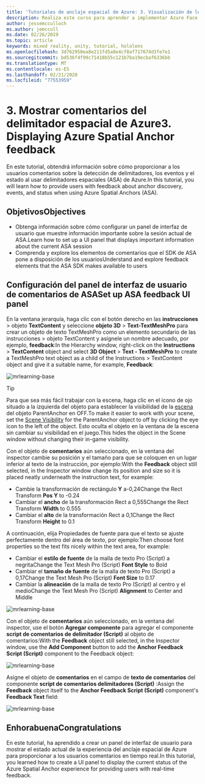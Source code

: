 ```yaml
---
title: 'Tutoriales de anclaje espacial de Azure: 3. Visualización de los comentarios del delimitador espacial de Azure'
description: Realiza este curso para aprender a implementar Azure Face Recognition dentro de una aplicación de realidad mixta.
author: jessemcculloch
ms.author: jemccull
ms.date: 02/26/2019
ms.topic: article
keywords: mixed reality, unity, tutorial, hololens
ms.openlocfilehash: 3d762950ea8e211fd5a8e4cf8af717674d3fe7e1
ms.sourcegitcommit: bd536f4f99c71418b55c121b7ba19ecbaf6336bb
ms.translationtype: MT
ms.contentlocale: es-ES
ms.lasthandoff: 02/21/2020
ms.locfileid: "77553959"
---
```

# <a name="3-displaying-azure-spatial-anchor-feedback"></a><span data-ttu-id="c7b28-105">3. Mostrar comentarios del delimitador espacial de Azure</span><span class="sxs-lookup"><span data-stu-id="c7b28-105">3. Displaying Azure Spatial Anchor feedback</span></span>

<span data-ttu-id="c7b28-106">En este tutorial, obtendrá información sobre cómo proporcionar a los usuarios comentarios sobre la detección de delimitadores, los eventos y el estado al usar delimitadores espaciales (ASA) de Azure.</span><span class="sxs-lookup"><span data-stu-id="c7b28-106">In this tutorial, you will learn how to provide users with feedback about anchor discovery, events, and status when using Azure Spatial Anchors (ASA).</span></span>

## <a name="objectives"></a><span data-ttu-id="c7b28-107">Objetivos</span><span class="sxs-lookup"><span data-stu-id="c7b28-107">Objectives</span></span>

* <span data-ttu-id="c7b28-108">Obtenga información sobre cómo configurar un panel de interfaz de usuario que muestre información importante sobre la sesión actual de ASA.</span><span class="sxs-lookup"><span data-stu-id="c7b28-108">Learn how to set up a UI panel that displays important information about the current ASA session</span></span>
* <span data-ttu-id="c7b28-109">Comprenda y explore los elementos de comentarios que el SDK de ASA pone a disposición de los usuarios</span><span class="sxs-lookup"><span data-stu-id="c7b28-109">Understand and explore feedback elements that the ASA SDK makes available to users</span></span>

## <a name="set-up-asa-feedback-ui-panel"></a><span data-ttu-id="c7b28-110">Configuración del panel de interfaz de usuario de comentarios de ASA</span><span class="sxs-lookup"><span data-stu-id="c7b28-110">Set up ASA feedback UI panel</span></span>

<span data-ttu-id="c7b28-111">En la ventana jerarquía, haga clic con el botón derecho en las **instrucciones** > objeto **TextContent** y seleccione **objeto 3D** > **Text-TextMeshPro** para crear un objeto de texto TextMeshPro como un elemento secundario de las instrucciones > objeto TextContent y asígnele un nombre adecuado, por ejemplo, **feedback**:</span><span class="sxs-lookup"><span data-stu-id="c7b28-111">In the Hierarchy window, right-click on the **Instructions** > **TextContent** object and select **3D Object** > **Text - TextMeshPro** to create a TextMeshPro text object as a child of the Instructions > TextContent object and give it a suitable name, for example, **Feedback**:</span></span>

![mrlearning-base](images/mrlearning-asa/tutorial3-section1-step1-1.png)

> [!TIP]
> <span data-ttu-id="c7b28-113">Para que sea más fácil trabajar con la escena, haga clic en el icono de ojo situado a la izquierda del objeto para establecer la visibilidad de la <a href="https://docs.unity3d.com/Manual/SceneVisibility.html" target="_blank">escena</a> del objeto ParentAnchor en OFF.</span><span class="sxs-lookup"><span data-stu-id="c7b28-113">To make it easier to work with your scene, set the  <a href="https://docs.unity3d.com/Manual/SceneVisibility.html" target="_blank">Scene Visibility</a> for the ParentAnchor object to off by clicking the eye icon to the left of the object.</span></span> <span data-ttu-id="c7b28-114">Esto oculta el objeto en la ventana de la escena sin cambiar su visibilidad en el juego.</span><span class="sxs-lookup"><span data-stu-id="c7b28-114">This hides the object in the Scene window without changing their in-game visibility.</span></span>

<span data-ttu-id="c7b28-115">Con el objeto de **comentarios** aún seleccionado, en la ventana del inspector cambie su posición y el tamaño para que se coloquen en un lugar inferior al texto de la instrucción, por ejemplo:</span><span class="sxs-lookup"><span data-stu-id="c7b28-115">With the **Feedback** object still selected, in the Inspector window change its position and size so it is placed neatly underneath the instruction text, for example:</span></span>

* <span data-ttu-id="c7b28-116">Cambie la transformación de rectángulo **Y** a-0,24</span><span class="sxs-lookup"><span data-stu-id="c7b28-116">Change the Rect Transform **Pos Y** to -0.24</span></span>
* <span data-ttu-id="c7b28-117">Cambiar el **ancho** de la transformación Rect a 0,555</span><span class="sxs-lookup"><span data-stu-id="c7b28-117">Change the Rect Transform **Width** to 0.555</span></span>
* <span data-ttu-id="c7b28-118">Cambiar el **alto** de la transformación Rect a 0,1</span><span class="sxs-lookup"><span data-stu-id="c7b28-118">Change the Rect Transform **Height** to 0.1</span></span>

<span data-ttu-id="c7b28-119">A continuación, elija Propiedades de fuente para que el texto se ajuste perfectamente dentro del área de texto, por ejemplo:</span><span class="sxs-lookup"><span data-stu-id="c7b28-119">Then choose font properties so the text fits nicely within the text area, for example:</span></span>

* <span data-ttu-id="c7b28-120">Cambiar el **estilo de fuente** de la malla de texto Pro (Script) a negrita</span><span class="sxs-lookup"><span data-stu-id="c7b28-120">Change the Text Mesh Pro (Script) **Font Style** to Bold</span></span>
* <span data-ttu-id="c7b28-121">Cambiar el **tamaño de fuente** de la malla de texto Pro (Script) a 0,17</span><span class="sxs-lookup"><span data-stu-id="c7b28-121">Change the Text Mesh Pro (Script) **Font Size** to 0.17</span></span>
* <span data-ttu-id="c7b28-122">Cambiar la **alineación** de la malla de texto Pro (Script) al centro y el medio</span><span class="sxs-lookup"><span data-stu-id="c7b28-122">Change the Text Mesh Pro (Script) **Alignment** to Center and Middle</span></span>

![mrlearning-base](images/mrlearning-asa/tutorial3-section1-step1-2.png)

<span data-ttu-id="c7b28-124">Con el objeto de **comentarios** aún seleccionado, en la ventana del inspector, use el botón **Agregar componente** para agregar el componente **script de comentarios de delimitador (Script)** al objeto de comentarios:</span><span class="sxs-lookup"><span data-stu-id="c7b28-124">With the **Feedback** object still selected, in the Inspector window, use the **Add Component** button to add the **Anchor Feedback Script (Script)** component to the Feedback object:</span></span>

![mrlearning-base](images/mrlearning-asa/tutorial3-section1-step1-3.png)

<span data-ttu-id="c7b28-126">Asigne el objeto de **comentarios** en el campo de **texto de comentarios** del componente **script de comentarios delimitadores (Script)** :</span><span class="sxs-lookup"><span data-stu-id="c7b28-126">Assign the **Feedback** object itself to the **Anchor Feedback Script (Script)** component's **Feedback Text** field:</span></span>

![mrlearning-base](images/mrlearning-asa/tutorial3-section1-step1-4.png)

## <a name="congratulations"></a><span data-ttu-id="c7b28-128">Enhorabuena</span><span class="sxs-lookup"><span data-stu-id="c7b28-128">Congratulations</span></span>

<span data-ttu-id="c7b28-129">En este tutorial, ha aprendido a crear un panel de interfaz de usuario para mostrar el estado actual de la experiencia del anclaje espacial de Azure para proporcionar a los usuarios comentarios en tiempo real.</span><span class="sxs-lookup"><span data-stu-id="c7b28-129">In this tutorial, you learned how to create a UI panel to display the current status of the Azure Spatial Anchor experience for providing users with real-time feedback.</span></span>
